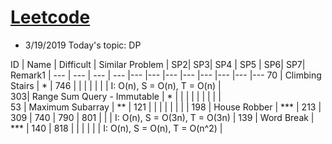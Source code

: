 # [Leetcode](https://leetcode.com/problemset/all/) 
* 3/19/2019 Today's topic: DP


ID | Name | Difficult | Similar Problem | SP2| SP3| SP4 | SP5 | SP6| SP7| Remark1 | 
--- | --- | --- | --- |--- |--- |--- |--- |--- |--- |--- |---
70 | Climbing Stairs | * | 746 |  |   |   |   |    |   |  I: O(n), S = O(n), T = O(n) |  
303| Range Sum Query - Immutable | * |   |   |  |   |   |  |   |   |  
53 | Maximum Subarray | ** | 121 |  |   |   |   |    |   |    | 
198 | House Robber | *** | 213 | 309 | 740 | 790 | 801 |    |   |  I: O(n), S = O(3n), T = O(3n)  | 
139 | Word Break | *** | 140 | 818 |   |   |   |    |   |  I: O(n), S = O(n), T = O(n^2)  | 
